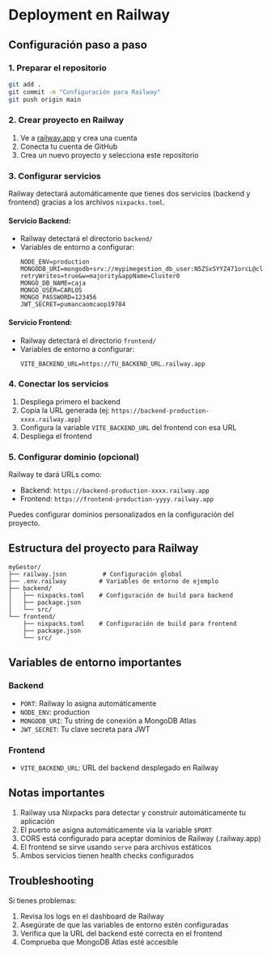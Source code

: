 # Deployment en Railway

## Configuración paso a paso

### 1. Preparar el repositorio
```bash
git add .
git commit -m "Configuración para Railway"
git push origin main
```

### 2. Crear proyecto en Railway

1. Ve a [railway.app](https://railway.app) y crea una cuenta
2. Conecta tu cuenta de GitHub
3. Crea un nuevo proyecto y selecciona este repositorio

### 3. Configurar servicios

Railway detectará automáticamente que tienes dos servicios (backend y frontend) gracias a los archivos `nixpacks.toml`.

#### Servicio Backend:
- Railway detectará el directorio `backend/`
- Variables de entorno a configurar:
  ```
  NODE_ENV=production
  MONGODB_URI=mongodb+srv://mypimegestion_db_user:N5ZSxSYYZ471orcL@cluster0.lradeem.mongodb.net/?retryWrites=true&w=majority&appName=Cluster0
  MONGO_DB_NAME=caja
  MONGO_USER=CARLOS
  MONGO_PASSWORD=123456
  JWT_SECRET=pumancaomcaop19784
  ```

#### Servicio Frontend:
- Railway detectará el directorio `frontend/`
- Variables de entorno a configurar:
  ```
  VITE_BACKEND_URL=https://TU_BACKEND_URL.railway.app
  ```

### 4. Conectar los servicios

1. Despliega primero el backend
2. Copia la URL generada (ej: `https://backend-production-xxxx.railway.app`)
3. Configura la variable `VITE_BACKEND_URL` del frontend con esa URL
4. Despliega el frontend

### 5. Configurar dominio (opcional)

Railway te dará URLs como:
- Backend: `https://backend-production-xxxx.railway.app`
- Frontend: `https://frontend-production-yyyy.railway.app`

Puedes configurar dominios personalizados en la configuración del proyecto.

## Estructura del proyecto para Railway

```
myGestor/
├── railway.json          # Configuración global
├── .env.railway         # Variables de entorno de ejemplo
├── backend/
│   ├── nixpacks.toml    # Configuración de build para backend
│   ├── package.json
│   └── src/
└── frontend/
    ├── nixpacks.toml    # Configuración de build para frontend
    ├── package.json
    └── src/
```

## Variables de entorno importantes

### Backend
- `PORT`: Railway lo asigna automáticamente
- `NODE_ENV`: production
- `MONGODB_URI`: Tu string de conexión a MongoDB Atlas
- `JWT_SECRET`: Tu clave secreta para JWT

### Frontend
- `VITE_BACKEND_URL`: URL del backend desplegado en Railway

## Notas importantes

1. Railway usa Nixpacks para detectar y construir automáticamente tu aplicación
2. El puerto se asigna automáticamente via la variable `$PORT`
3. CORS está configurado para aceptar dominios de Railway (.railway.app)
4. El frontend se sirve usando `serve` para archivos estáticos
5. Ambos servicios tienen health checks configurados

## Troubleshooting

Si tienes problemas:
1. Revisa los logs en el dashboard de Railway
2. Asegúrate de que las variables de entorno estén configuradas
3. Verifica que la URL del backend esté correcta en el frontend
4. Comprueba que MongoDB Atlas esté accesible